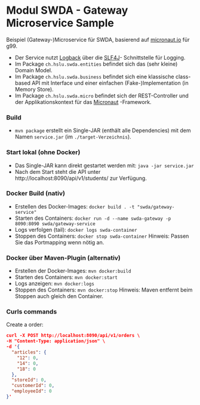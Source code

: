 # Modul SWDA - Gateway Microservice Sample
Beispiel (Gateway-)Microservice für SWDA, basierend auf [micronaut.io](https://micronaut.io/) für g99.
* Der Service nutzt [Logback](http://logback.qos.ch/) über die [SLF4J](http://www.slf4j.org/)-
  Schnittstelle für Logging.
* Im Package `ch.hslu.swda.entities` befindet sich das (sehr kleine) Domain Model.
* Im Package `ch.hslu.swda.business` befindet sich eine klassische class-based API
  mit Interface und einer einfachen (Fake-)Implementation (in Memory Store).
* Im Package `ch.hslu.swda.micro` befindet sich der REST-Controller und der 
  Applikationskontext für das [Micronaut](https://micronaut.io/) -Framework.

### Build
* `mvn package` erstellt ein Single-JAR (enthält alle Dependencies) mit dem Namen
`service.jar` (im `./target-Verzeichnis`). 

### Start lokal (ohne Docker)
* Das Single-JAR kann direkt gestartet werden mit: `java -jar service.jar`
* Nach dem Start steht die API unter http://localhost:8090/api/v1/students/ 
  zur Verfügung.

### Docker Build (nativ)
* Erstellen des Docker-Images: `docker build . -t "swda/gateway-service"`
* Starten des Containers: `docker run -d --name swda-gateway -p 8090:8090 swda/gateway-service`
* Logs verfolgen (tail): `docker logs swda-container`
* Stoppen des Containers: `docker stop swda-container`
Hinweis: Passen Sie das Portmapping wenn nötig an.

### Docker über Maven-Plugin (alternativ)
* Erstellen der Docker-Images: `mvn docker:build`
* Starten des Containers: `mvn docker:start`
* Logs anzeigen: `mvn docker:logs`
* Stoppen des Containers: `mvn docker:stop`
Hinweis: Maven entfernt beim Stoppen auch gleich den Container.

### Curls commands

Create a order:

```json
curl -X POST http://localhost:8090/api/v1/orders \
-H "Content-Type: application/json" \
-d '{
  "articles": {
    "12": 0,
    "14": 0,
    "18": 0
  },
  "storeId": 0,
  "customerId": 0,
  "employeeId": 0
}'
```